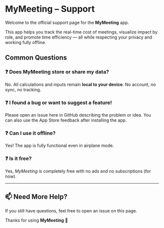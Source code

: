# MyMeeting – Support

Welcome to the official support page for the **MyMeeting** app.

This app helps you track the real-time cost of meetings, visualize impact by role, and promote time efficiency — all while respecting your privacy and working fully offline.

## Common Questions

### ❓ Does MyMeeting store or share my data?
No. All calculations and inputs remain **local to your device**. No account, no sync, no tracking.

### ❓ I found a bug or want to suggest a feature!
Please open an issue here in GitHub describing the problem or idea. You can also use the App Store feedback after installing the app.

### ❓ Can I use it offline?
Yes! The app is fully functional even in airplane mode.

### ❓ Is it free?
Yes, *MyMeeting* is completely free with no ads and no subscriptions (for now).

---

## 📫 Need More Help?
If you still have questions, feel free to open an issue on this page.

Thanks for using **MyMeeting** 🙌
